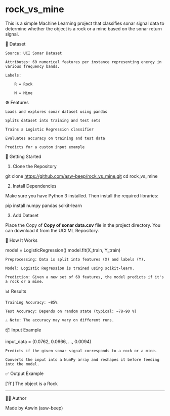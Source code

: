 # rock_vs_mine

This is a simple Machine Learning project that classifies sonar signal data to determine whether the object is a rock or a mine based on the sonar return signal.

📁 Dataset

    Source: UCI Sonar Dataset

    Attributes: 60 numerical features per instance representing energy in various frequency bands.

    Labels:

        R = Rock

        M = Mine

⚙️ Features

    Loads and explores sonar dataset using pandas

    Splits dataset into training and test sets

    Trains a Logistic Regression classifier

    Evaluates accuracy on training and test data

    Predicts for a custom input example

🚀 Getting Started

1. Clone the Repository

git clone https://github.com/asw-beep/rock_vs_mine.git
cd rock_vs_mine

2. Install Dependencies

Make sure you have Python 3 installed. Then install the required libraries:

pip install numpy pandas scikit-learn

3. Add Dataset

Place the Copy of **Copy of sonar data.csv** file in the project directory.
You can download it from the UCI ML Repository.

🧠 How It Works

model = LogisticRegression()
model.fit(X_train, Y_train)

    Preprocessing: Data is split into features (X) and labels (Y).

    Model: Logistic Regression is trained using scikit-learn.

    Prediction: Given a new set of 60 features, the model predicts if it's a rock or a mine.


📊 Results

    Training Accuracy: ~85%

    Test Accuracy: Depends on random state (typical: ~78-90 %)

    ⚠️ Note: The accuracy may vary on different runs.

📦 Input Example

input_data = (0.0762, 0.0666, ..., 0.0094)

    Predicts if the given sonar signal corresponds to a rock or a mine.

    Converts the input into a NumPy array and reshapes it before feeding into the model.

✅ Output Example

['R']
The object is a Rock


<hr>


👨‍💻 Author

Made by Aswin (asw-beep)
